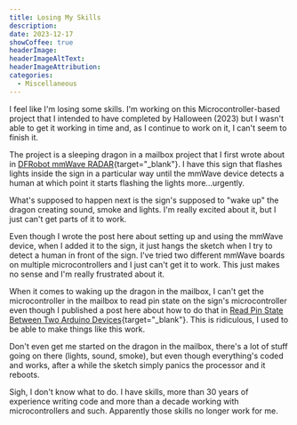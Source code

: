 ```yaml
---
title: Losing My Skills
description: 
date: 2023-12-17
showCoffee: true
headerImage: 
headerImageAltText: 
headerImageAttribution: 
categories:
  - Miscellaneous
---
```


I feel like I'm losing some skills. I'm working on this Microcontroller-based project that I intended to have completed by Halloween (2023) but I wasn't able to get it working in time and, as I continue to work on it, I can't seem to finish it. 

The project is a sleeping dragon in a mailbox project that I first wrote about in [DFRobot mmWave RADAR](/posts/2023/dfrobot-mmwave-radar/){target="_blank"}. I have this sign that flashes lights inside the sign in a particular way until the mmWave device detects a human at which point it starts flashing the lights more...urgently. 

What's supposed to happen next is the sign's supposed to "wake up" the dragon creating sound, smoke and lights. I'm really excited about it, but I just can't get parts of it to work. 

Even though I wrote the post here about setting up and using the mmWave device, when I added it to the sign, it just hangs the sketch when I try to detect a human in front of the sign. I've tried two different mmWave boards on multiple microcontrollers and I just can't get it to work. This just makes no sense and I'm really frustrated about it.

When it comes to waking up the dragon in the mailbox, I can't get the microcontroller in the mailbox to read pin state on the sign's microcontroller even though I published a post here about how to do that in [Read Pin State Between Two Arduino Devices](/posts/2023/read-pin-state-two-arduino/){target="_blank"}. This is ridiculous, I used to be able to make things like this work. 

Don't even get me started on the dragon in the mailbox, there's a lot of stuff going on there (lights, sound, smoke), but even though everything's coded and works, after a while the sketch simply panics the processor and it reboots.

Sigh, I don't know what to do. I have skills, more than 30 years of experience writing code and more than a decade working with microcontrollers and such. Apparently those skills no longer work for me. 